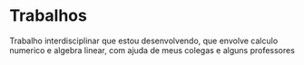 # Trabalhos

Trabalho interdisciplinar que estou desenvolvendo, que envolve calculo numerico e algebra linear, com ajuda de meus colegas e alguns professores 

